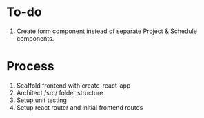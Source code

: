 # To-do
1. Create form component instead of separate Project & Schedule components.

# Process
1. Scaffold frontend with create-react-app
2. Architect /src/ folder structure
3. Setup unit testing
4. Setup react router and initial frontend routes
